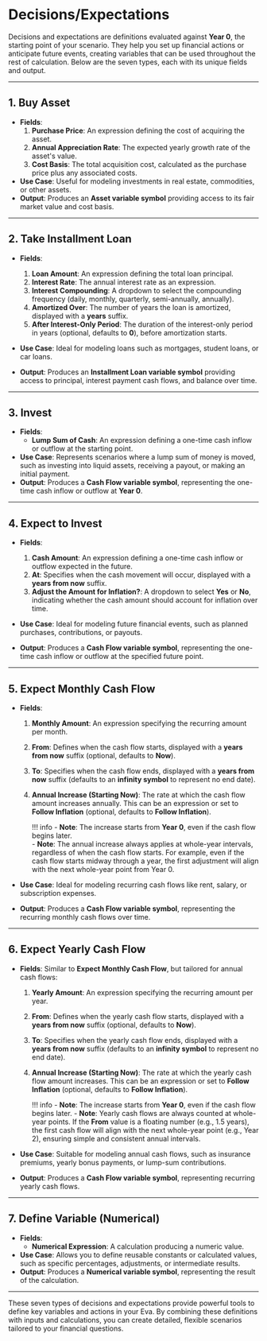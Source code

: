 # Decisions/Expectations

Decisions and expectations are definitions evaluated against **Year 0**, the starting point of your scenario. They help you set up financial actions or anticipate future events, creating variables that can be used throughout the rest of calculation. Below are the seven types, each with its unique fields and output.

---

## 1. **Buy Asset**
- **Fields**:
    1. **Purchase Price**: An expression defining the cost of acquiring the asset.
    2. **Annual Appreciation Rate**: The expected yearly growth rate of the asset's value.
    3. **Cost Basis**: The total acquisition cost, calculated as the purchase price plus any associated costs.  
- **Use Case**: Useful for modeling investments in real estate, commodities, or other assets.
- **Output**: Produces an **Asset variable symbol** providing access to its fair market value and cost basis.

---

## 2. **Take Installment Loan**
- **Fields**:
    1. **Loan Amount**: An expression defining the total loan principal.
    2. **Interest Rate**: The annual interest rate as an expression.
    3. **Interest Compounding**: A dropdown to select the compounding frequency (daily, monthly, quarterly, semi-annually, annually).
    4. **Amortized Over**: The number of years the loan is amortized, displayed with a **years** suffix.
    5. **After Interest-Only Period**: The duration of the interest-only period in years (optional, defaults to **0**), before amortization starts.

- **Use Case**: Ideal for modeling loans such as mortgages, student loans, or car loans.  
- **Output**: Produces an **Installment Loan variable symbol** providing access to principal, interest payment cash flows, and balance over time.

---

## 3. **Invest**
- **Fields**:
    - **Lump Sum of Cash**: An expression defining a one-time cash inflow or outflow at the starting point.
- **Use Case**: Represents scenarios where a lump sum of money is moved, such as investing into liquid assets, receiving a payout, or making an initial payment. 
- **Output**: Produces a **Cash Flow variable symbol**, representing the one-time cash inflow or outflow at **Year 0**.


---

## 4. **Expect to Invest**
- **Fields**:
    1. **Cash Amount**: An expression defining a one-time cash inflow or outflow expected in the future.
    2. **At**: Specifies when the cash movement will occur, displayed with a **years from now** suffix.
    3. **Adjust the Amount for Inflation?**: A dropdown to select **Yes** or **No**, indicating whether the cash amount should account for inflation over time.

- **Use Case**: Ideal for modeling future financial events, such as planned purchases, contributions, or payouts.  
- **Output**: Produces a **Cash Flow variable symbol**, representing the one-time cash inflow or outflow at the specified future point.

---

## 5. **Expect Monthly Cash Flow**
- **Fields**:
    1. **Monthly Amount**: An expression specifying the recurring amount per month.
    2. **From**: Defines when the cash flow starts, displayed with a **years from now** suffix (optional, defaults to **Now**).
    3. **To**: Specifies when the cash flow ends, displayed with a **years from now** suffix (defaults to an **infinity symbol** to represent no end date).
    4. **Annual Increase (Starting Now)**: The rate at which the cash flow amount increases annually. This can be an expression or set to **Follow Inflation** (optional, defaults to **Follow Inflation**).  

        !!! info
            - **Note**: The increase starts from **Year 0**, even if the cash flow begins later.  
            - **Note**: The annual increase always applies at whole-year intervals, regardless of when the cash flow starts. For example, even if the cash flow starts midway through a year, the first adjustment will align with the next whole-year point from Year 0.

- **Use Case**: Ideal for modeling recurring cash flows like rent, salary, or subscription expenses.  
- **Output**: Produces a **Cash Flow variable symbol**, representing the recurring monthly cash flows over time.

---

## 6. **Expect Yearly Cash Flow**
- **Fields**: Similar to **Expect Monthly Cash Flow**, but tailored for annual cash flows:
    1. **Yearly Amount**: An expression specifying the recurring amount per year.
    2. **From**: Defines when the yearly cash flow starts, displayed with a **years from now** suffix (optional, defaults to **Now**).
    3. **To**: Specifies when the yearly cash flow ends, displayed with a **years from now** suffix (defaults to an **infinity symbol** to represent no end date).
    4. **Annual Increase (Starting Now)**: The rate at which the yearly cash flow amount increases. This can be an expression or set to **Follow Inflation** (optional, defaults to **Follow Inflation**). 

        !!! info 
            - **Note**: The increase starts from **Year 0**, even if the cash flow begins later. 
            - **Note**: Yearly cash flows are always counted at whole-year points. If the **From** value is a floating number (e.g., 1.5 years), the first cash flow will align with the next whole-year point (e.g., Year 2), ensuring simple and consistent annual intervals.

- **Use Case**: Suitable for modeling annual cash flows, such as insurance premiums, yearly bonus payments, or lump-sum contributions.  
- **Output**: Produces a **Cash Flow variable symbol**, representing recurring yearly cash flows.

---

## 7. **Define Variable (Numerical)**
- **Fields**:
    - **Numerical Expression**: A calculation producing a numeric value.  
- **Use Case**: Allows you to define reusable constants or calculated values, such as specific percentages, adjustments, or intermediate results.  
- **Output**: Produces a **Numerical variable symbol**, representing the result of the calculation.

---

These seven types of decisions and expectations provide powerful tools to define key variables and actions in your Eva. By combining these definitions with inputs and calculations, you can create detailed, flexible scenarios tailored to your financial questions.
